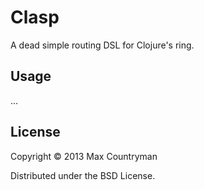 # Clasp

A dead simple routing DSL for Clojure's ring.

## Usage

...

## License

Copyright © 2013 Max Countryman

Distributed under the BSD License.
